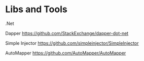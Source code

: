 # Libs and Tools


.Net

Dapper
https://github.com/StackExchange/dapper-dot-net

Simple Injector
https://github.com/simpleinjector/SimpleInjector

AutoMapper
https://github.com/AutoMapper/AutoMapper
